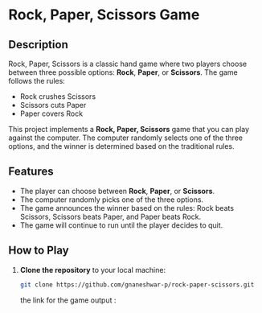 # Rock, Paper, Scissors Game

## Description

Rock, Paper, Scissors is a classic hand game where two players choose between three possible options: **Rock**, **Paper**, or **Scissors**. The game follows the rules:
- Rock crushes Scissors
- Scissors cuts Paper
- Paper covers Rock

This project implements a **Rock, Paper, Scissors** game that you can play against the computer. The computer randomly selects one of the three options, and the winner is determined based on the traditional rules.

## Features
- The player can choose between **Rock**, **Paper**, or **Scissors**.
- The computer randomly picks one of the three options.
- The game announces the winner based on the rules: Rock beats Scissors, Scissors beats Paper, and Paper beats Rock.
- The game will continue to run until the player decides to quit.

## How to Play
1. **Clone the repository** to your local machine:
   ```bash
   git clone https://github.com/gnaneshwar-p/rock-paper-scissors.git
    ```
   the link for the game output :
    
   
